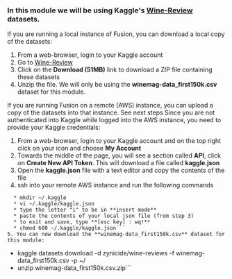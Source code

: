 ### In this module we will be using Kaggle's [Wine-Review](https://www.kaggle.com/zynicide/wine-reviews) datasets.

If you are running a local instance of Fusion, you can download a local copy of the datasets:
1. From a web-browser, login to your Kaggle account
2. Go to [Wine-Review](https://www.kaggle.com/zynicide/wine-reviews)  
3. Click on the **Download (51MB)** link to download a ZIP file containing these datasets  
4. Unzip the file. We will only be using the **winemag-data_first150k.csv** dataset for this module. 

If you are running Fusion on a remote (AWS) instance, you can upload a copy of the datasets into that instance. See next steps 
Since you are not authenticated into Kaggle while logged into the AWS instance, you need to provide your Kaggle credentials: 
1. From a web-browser, login to your Kaggle account and on the top right click on your icon and choose **My Account** 
2. Towards the middle of the page, you will see a section called **API**, click on **Create New API Token**. This will download a file called **kaggle.json** 
3. Open the **kaggle.json** file with a text editor and copy the contents of the file
4. ssh into your remote AWS instance and run the following commands
```
  * mkdir ~/.kaggle
  * vi ~/.kaggle/kaggle.json
  * type the letter "i" to be in **insert mode**
  * paste the contents of your local json file (from step 3)
  * to exit and save, type **[esc key] : wq!**
  * chmod 600 ~/.kaggle/kaggle.json```
5. You can now download the **winemag-data_first150k.csv** dataset for this module: 
```
  * kaggle datasets download -d zynicide/wine-reviews -f winemag-data_first150k.csv -p ~/
  * unzip winemag-data_first150k.csv.zip```